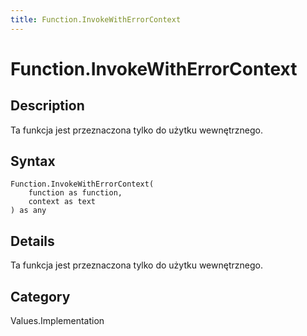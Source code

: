 ```yaml
---
title: Function.InvokeWithErrorContext
---
```


# Function.InvokeWithErrorContext


## Description

Ta funkcja jest przeznaczona tylko do użytku wewnętrznego.


## Syntax

```powerquery
Function.InvokeWithErrorContext(
    function as function,
    context as text
) as any
```


## Details

Ta funkcja jest przeznaczona tylko do użytku wewnętrznego.



## Category
Values.Implementation
